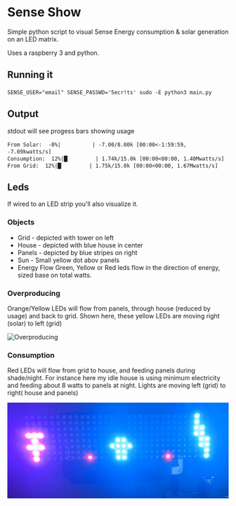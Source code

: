 # Sense Show

Simple python script to visual Sense Energy consumption & solar generation on an LED matrix.

Uses a raspberry 3 and python.

## Running it
`SENSE_USER="email" SENSE_PASSWD='5ecr!ts' sudo -E python3 main.py`

## Output

stdout will see progess bars showing usage

```
From Solar:  -0%|          | -7.00/8.00k [00:00<-1:59:59, -7.09kwatts/s]
Consumption:  12%|█▏        | 1.74k/15.0k [00:00<00:00, 1.40Mwatts/s]
From Grid:  12%|█▏        | 1.75k/15.0k [00:00<00:00, 1.67Mwatts/s]
```

## Leds

If wired to an LED strip you'll also visualize it.

### Objects
- Grid - depicted with tower on left
- House - depicted with blue house in center
- Panels - depicted by blue stripes on right
- Sun - Small yellow dot abov panels
- Energy Flow Green, Yellow or Red leds flow in the direction of energy, sized base on total watts.

### Overproducing

Orange/Yellow LEDs will flow from panels, through house (reduced by usage) and back to grid. Shown here, these yellow LEDs are moving right (solar) to left (grid)

![Overproducing](/assets/overproducing.jpg)

### Consumption

Red LEDs will flow from grid to house, and feeding panels during shade/night.  For instance here my idle house is using minimum electricity and feeding about 8 watts to panels at night. Lights are moving left (grid) to right( house and panels)

![NIghtly consumption](/assets/night.jpg)
